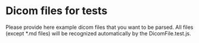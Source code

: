 # Dicom files for tests

Please provide here example dicom files that you want to be parsed. All files (except *.md files) will be recognized automatically by the DicomFile.test.js.